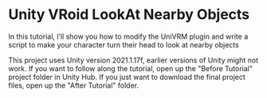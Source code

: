 # Unity VRoid LookAt Nearby Objects
In this tutorial, I’ll show you how to modify the UniVRM plugin and write a script to make your character turn their head to look at nearby objects

This project uses Unity version 2021.1.17f, earlier versions of Unity might not work. If you want to follow along the tutorial, open up the "Before Tutorial" project folder in Unity Hub. If you just want to download the final project files, open up the "After Tutorial" folder.
